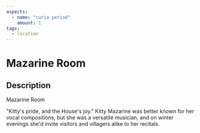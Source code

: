 ```yaml
---
aspects: 
  - name: "curia period"
    amount: 1
tags:
  - location
---
```


# Mazarine Room

## Description
Mazarine Room

"Kitty's pride, and the House's joy." Kitty Mazarine was better known for her vocal compositions, but she was a versatile musician, and on winter evenings she'd invite visitors and villagers alike to her recitals.